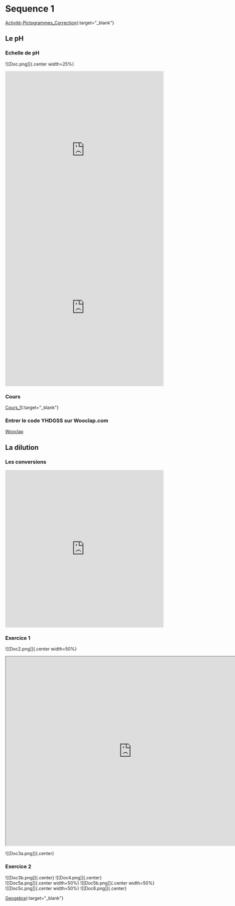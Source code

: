 # Sequence 1

[Activité-Pictogrammes_Correction](./2_ASSP_Chimie_Jeu-Pictogrammes.pdf){:target="_blank"}

## Le pH

### Echelle de pH

![[Doc.png]]{.center width=25%}

<iframe src="https://learningapps.org/watch?v=pkr839nza23" style="border:0px;width:100%;height:500px" allowfullscreen="true" webkitallowfullscreen="true" mozallowfullscreen="true"></iframe>

<iframe src="https://learningapps.org/watch?v=p6n9ys5b523" style="border:0px;width:100%;height:500px" allowfullscreen="true" webkitallowfullscreen="true" mozallowfullscreen="true"></iframe>

### Cours

[Cours_1](../2_Seq1_Co.pdf){:target="_blank"}

### Entrer le code YHDGSS sur Wooclap.com

[Wooclap](https://www.wooclap.com)

## La dilution

### Les conversions

<iframe src="https://learningapps.org/watch?app=4471978" style="border:0px;width:100%;height:500px" allowfullscreen="true" webkitallowfullscreen="true" mozallowfullscreen="true"></iframe>

### Exercice 1
![[Doc2.png]]{.center width=50%}

<center><iframe src="https://phet.colorado.edu/sims/html/ph-scale-basics/latest/ph-scale-basics_fr.html"
        width="800"
        height="600"
        allowfullscreen>
</iframe></center>

 
![[Doc3a.png]]{.center}  

### Exercice 2

![[Doc3b.png]]{.center}
![[Doc4.png]]{.center}  
![[Doc5a.png]]{.center width=50%} 
![[Doc5b.png]]{.center width=50%}  
![[Doc5c.png]]{.center width=50%} 
![[Doc6.png]]{.center}

[Geogebra](./geogebra-export.html){:target="_blank"}
